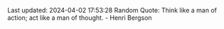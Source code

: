 Last updated: 2024-04-02 17:53:28
Random Quote: Think like a man of action; act like a man of thought. - Henri Bergson